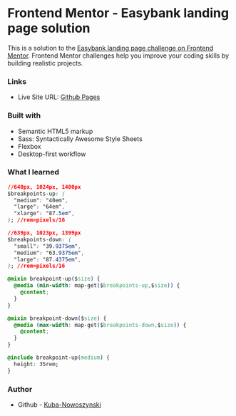 # Frontend Mentor - Easybank landing page solution

This is a solution to the [Easybank landing page challenge on Frontend Mentor](https://www.frontendmentor.io/challenges/easybank-landing-page-WaUhkoDN). Frontend Mentor challenges help you improve your coding skills by building realistic projects.

### Links

- Live Site URL: [Github Pages](https://kuba-nowoszynski.github.io/landing-page)

### Built with

- Semantic HTML5 markup
- Sass: Syntactically Awesome Style Sheets
- Flexbox
- Desktop-first workflow

### What I learned

```css
//640px, 1024px, 1400px
$breakpoints-up: (
  "medium": "40em",
  "large": "64em",
  "xlarge": "87.5em",
); //rem=pixels/16

//639px, 1023px, 1399px
$breakpoints-down: (
  "small": "39.9375em",
  "medium": "63.9375em",
  "large": "87.4375em",
); //rem=pixels/16

@mixin breakpoint-up($size) {
  @media (min-width: map-get($breakpoints-up,$size)) {
    @content;
  }
}

@mixin breakpoint-down($size) {
  @media (max-width: map-get($breakpoints-down,$size)) {
    @content;
  }
}

@include breakpoint-up(medium) {
  height: 35rem;
}
```

### Author

- Github - [Kuba-Nowoszynski](https://github.com/Kuba-Nowoszynski)
